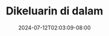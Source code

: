 --- 
title: "Dikeluarin di dalam"
description: "streaming bokeh Dikeluarin di dalam     terbaru"
date: 2024-07-12T02:03:09-08:00
file_code: "e42xjp0pro08"
draft: false
cover: "6yfzz6svbjhs86eu.jpg"
tags: ["Dikeluarin", "dalam", "bokep-indo", "bokep-viral", "bokep-ig"]
length: 288
fld_id: "1398462"
foldername: "Aisyah"
categories: ["Aisyah"]
views: 141
---